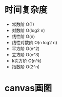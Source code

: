 
# 时间复杂度
- 常数阶 O(1)
- 对数阶 O(log2 n)
- 线性阶 O(n)
- 线性对数阶 O(n log2 n)
- 平方阶 O(n^2)
- 立方阶 O(n^3)
- k次方阶 O(n^k)
- 指数阶 O(2^n)

# canvas画图